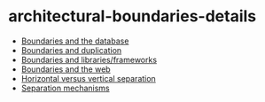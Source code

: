 <!-- generated by markdown-notes-tree -->

# architectural-boundaries-details

<!-- optional markdown-notes-tree directory description starts here -->

<!-- optional markdown-notes-tree directory description ends here -->

-   [Boundaries and the database](Boundaries-database.md)
-   [Boundaries and duplication](Boundaries-duplication.md)
-   [Boundaries and libraries/frameworks](Boundaries-libraries-frameworks.md)
-   [Boundaries and the web](Boundaries-web.md)
-   [Horizontal versus vertical separation](Horizontal-vertical-separation.md)
-   [Separation mechanisms](Separation-mechanisms.md)
